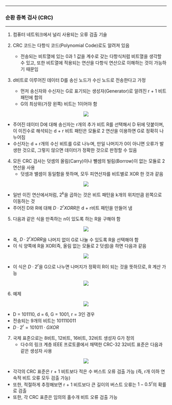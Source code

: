 -----
### 순환 중복 검사 (CRC)
-----
1. 컴퓨터 네트워크에서 널리 사용되는 오류 검출 기술
2. CRC 코드는 다항식 코드(Polynomial Code)로도 알려져 있음
   - 전송되는 비트열에 있는 0과 1 값을 계수로 갖는 다항식처럼 비트열을 생각할 수 있고, 또한 비트열에 적용되는 연산을 다항식 연산으로 이해하는 것이 가능하기 때문임

3. d비트로 이루어진 데이터 D를 송신 노드가 수신 노드로 전송한다고 가정
   - 먼저 송신자와 수신자는 G로 표기되는 생성자(Generator)로 알려진 r + 1 비트 패턴에 합의
   - G의 최상위(가장 왼쪽) 비트는 1이어야 함
<div align="center">
<img src="https://github.com/user-attachments/assets/6e0d0736-b304-4a15-87ca-2c0246b810c0">
</div>

   - 주어진 데이터 D에 대해 송신자는 r개의 추가 비트 R를 선택해서 D 뒤에 덧붙이며, 이 이진수로 해석되는 d + r 비트 패턴은 모듈로 2 연산을 이용하면 G로 정확히 나누어짐
   - 수신자는 d + r개의 수신 비트를 G로 나누며, 만일 나머지가 0이 아니면 오류가 발생한 것으로, 그렇지 않으면 데이터가 정확한 것으로 판정할 수 있음

4. 모든 CRC 검사는 덧셈의 올림(Carry)이나 뺄셈의 빌림(Borrow)이 없는 모듈로 2 연산을 사용
   - 덧셈과 밸셈이 동일함을 뜻하며, 모두 피연산자를 비트별로 XOR 한 것과 같음
<div align="center">
<img src="https://github.com/user-attachments/assets/21a0f432-30d1-43f8-9d8f-e4ae71995c16">
</div>

   - 일반 이진 연산에서처럼, $2^k$을 곱하는 것은 비트 패턴을 k개의 위치만큼 왼쪽으로 이동하는 것
   - 주어진 D와 R에 대해 $D · 2^{r} XOR R$은 d + r비트 패턴을 만들어 냄

5. 다음과 같은 식을 만족하는 n이 있도록 하는 R을 구해야 함
<div align="center">
<img src="https://github.com/user-attachments/assets/cc6dbef1-c391-49e4-92ba-b269b922feb4">
</div>

   - 즉, $D · 2^{r} XOR R$을 나머지 없이 G로 나눌 수 있도록 R을 선택해야 함
   - 이 식 양쪽에 R을 XOR(즉, 올림 없는 모듈로 2 덧셈)을 하면 다음과 같음
<div align="center">
<img src="https://github.com/user-attachments/assets/f337f811-cbe7-4109-bca7-ef1c346412ed">
</div>

   - 이 식은 $D · 2^{r}$을 G으로 나누면 나머지가 정확히 R이 되는 것을 뜻하므로, R 계산 가능
<div align="center">
<img src="https://github.com/user-attachments/assets/c6e3c816-6ab1-4155-a349-f0ab1218d5e7">
</div>

6. 예제
<div align="center">
<img src="https://github.com/user-attachments/assets/821f244d-1e2e-4e80-90b9-b223d4cdd10e">
</div>

   - D = 101110, d = 6, G = 1001, r = 3인 경우
   - 전송되는 9개의 비트는 101110011
   - $D · 2^{r} = 101011 · G XOR$

7. 국제 표준으로는 8비트, 12비트, 16비트, 32비트 생성자 G가 정의
   - 다수의 링크 계층 IEEE 프로토콜에서 채택한 CRC-32 32비트 표준은 다음과 같은 생성자 사용
<div align="center">
<img src="https://github.com/user-attachments/assets/8dd4c010-284a-4f9d-bc87-a3ff45db49dc">
</div>

   - 각각의 CRC 표준은 r + 1 비트보다 적은 수 버스트 오류 검출 가능 (즉, r개 이하 연속적 비트 오류 모두 검출 가능)
   - 또한, 적절하게 추정해보면 r + 1 비트보다 큰 길이의 버스트 오류는 $1 - 0.5^{r}$의 확률로 검출
   - 또한, 각 CRC 표준은 임의의 홀수개 비트 오류 검출 가능
